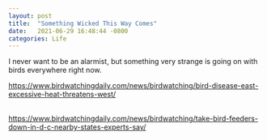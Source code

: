 ```yaml
---
layout: post
title:  "Something Wicked This Way Comes"
date:   2021-06-29 16:48:44 -0800
categories: Life
---
```

I never want to be an alarmist, but something very strange is going on with birds everywhere right now.

https://www.birdwatchingdaily.com/news/birdwatching/bird-disease-east-excessive-heat-threatens-west/<br clear="all"><br clear="all">

https://www.birdwatchingdaily.com/news/birdwatching/take-bird-feeders-down-in-d-c-nearby-states-experts-say/




 

